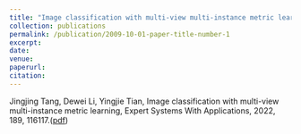```yaml
---
title: "Image classification with multi-view multi-instance metric learning"
collection: publications
permalink: /publication/2009-10-01-paper-title-number-1
excerpt: 
date: 
venue: 
paperurl: 
citation: 
---
```

Jingjing Tang, Dewei Li, Yingjie Tian, Image classification with multi-view multi-instance metric learning, Expert Systems With Applications, 2022, 189, 116117.([pdf](http://infhighdim.github.io/files/Image_classification_with_multi-view_multi-instance_metric_learning.pdf))
